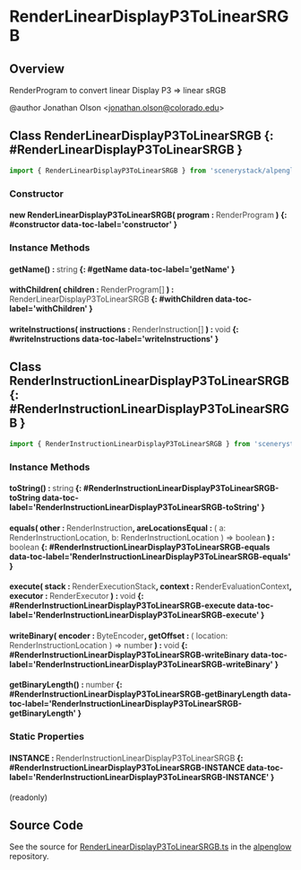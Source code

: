 # RenderLinearDisplayP3ToLinearSRGB

## Overview

RenderProgram to convert linear Display P3 =&gt; linear sRGB

@author Jonathan Olson &lt;jonathan.olson@colorado.edu&gt;

## Class RenderLinearDisplayP3ToLinearSRGB {: #RenderLinearDisplayP3ToLinearSRGB }


```js
import { RenderLinearDisplayP3ToLinearSRGB } from 'scenerystack/alpenglow';
```
### Constructor

#### new RenderLinearDisplayP3ToLinearSRGB( program : <span style="font-weight: 400; opacity: 80%;">RenderProgram</span> ) {: #constructor data-toc-label='constructor' }

### Instance Methods

#### getName() : <span style="font-weight: 400; opacity: 80%;">string</span> {: #getName data-toc-label='getName' }

#### withChildren( children : <span style="font-weight: 400; opacity: 80%;">RenderProgram[]</span> ) : <span style="font-weight: 400; opacity: 80%;">RenderLinearDisplayP3ToLinearSRGB</span> {: #withChildren data-toc-label='withChildren' }

#### writeInstructions( instructions : <span style="font-weight: 400; opacity: 80%;">RenderInstruction[]</span> ) : <span style="font-weight: 400; opacity: 80%;">void</span> {: #writeInstructions data-toc-label='writeInstructions' }



## Class RenderInstructionLinearDisplayP3ToLinearSRGB {: #RenderInstructionLinearDisplayP3ToLinearSRGB }


```js
import { RenderInstructionLinearDisplayP3ToLinearSRGB } from 'scenerystack/alpenglow';
```
### Instance Methods

#### toString() : <span style="font-weight: 400; opacity: 80%;">string</span> {: #RenderInstructionLinearDisplayP3ToLinearSRGB-toString data-toc-label='RenderInstructionLinearDisplayP3ToLinearSRGB-toString' }

#### equals( other : <span style="font-weight: 400; opacity: 80%;">RenderInstruction</span>, areLocationsEqual : <span style="font-weight: 400; opacity: 80%;">( a: RenderInstructionLocation, b: RenderInstructionLocation ) =&gt; boolean</span> ) : <span style="font-weight: 400; opacity: 80%;">boolean</span> {: #RenderInstructionLinearDisplayP3ToLinearSRGB-equals data-toc-label='RenderInstructionLinearDisplayP3ToLinearSRGB-equals' }

#### execute( stack : <span style="font-weight: 400; opacity: 80%;">RenderExecutionStack</span>, context : <span style="font-weight: 400; opacity: 80%;">RenderEvaluationContext</span>, executor : <span style="font-weight: 400; opacity: 80%;">RenderExecutor</span> ) : <span style="font-weight: 400; opacity: 80%;">void</span> {: #RenderInstructionLinearDisplayP3ToLinearSRGB-execute data-toc-label='RenderInstructionLinearDisplayP3ToLinearSRGB-execute' }

#### writeBinary( encoder : <span style="font-weight: 400; opacity: 80%;">ByteEncoder</span>, getOffset : <span style="font-weight: 400; opacity: 80%;">( location: RenderInstructionLocation ) =&gt; number</span> ) : <span style="font-weight: 400; opacity: 80%;">void</span> {: #RenderInstructionLinearDisplayP3ToLinearSRGB-writeBinary data-toc-label='RenderInstructionLinearDisplayP3ToLinearSRGB-writeBinary' }

#### getBinaryLength() : <span style="font-weight: 400; opacity: 80%;">number</span> {: #RenderInstructionLinearDisplayP3ToLinearSRGB-getBinaryLength data-toc-label='RenderInstructionLinearDisplayP3ToLinearSRGB-getBinaryLength' }

### Static Properties

#### INSTANCE : <span style="font-weight: 400; opacity: 80%;">RenderInstructionLinearDisplayP3ToLinearSRGB</span> {: #RenderInstructionLinearDisplayP3ToLinearSRGB-INSTANCE data-toc-label='RenderInstructionLinearDisplayP3ToLinearSRGB-INSTANCE' }

(readonly)



## Source Code

See the source for [RenderLinearDisplayP3ToLinearSRGB.ts](https://github.com/phetsims/alpenglow/blob/main/js/render-program/RenderLinearDisplayP3ToLinearSRGB.ts) in the [alpenglow](https://github.com/phetsims/alpenglow) repository.
